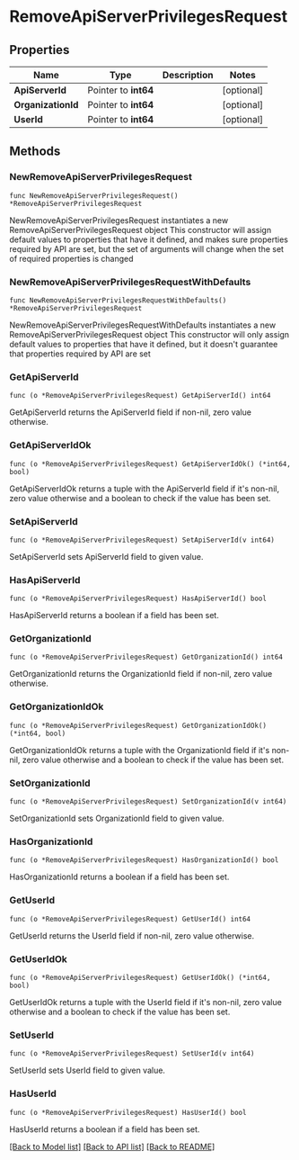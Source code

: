 # RemoveApiServerPrivilegesRequest

## Properties

Name | Type | Description | Notes
------------ | ------------- | ------------- | -------------
**ApiServerId** | Pointer to **int64** |  | [optional] 
**OrganizationId** | Pointer to **int64** |  | [optional] 
**UserId** | Pointer to **int64** |  | [optional] 

## Methods

### NewRemoveApiServerPrivilegesRequest

`func NewRemoveApiServerPrivilegesRequest() *RemoveApiServerPrivilegesRequest`

NewRemoveApiServerPrivilegesRequest instantiates a new RemoveApiServerPrivilegesRequest object
This constructor will assign default values to properties that have it defined,
and makes sure properties required by API are set, but the set of arguments
will change when the set of required properties is changed

### NewRemoveApiServerPrivilegesRequestWithDefaults

`func NewRemoveApiServerPrivilegesRequestWithDefaults() *RemoveApiServerPrivilegesRequest`

NewRemoveApiServerPrivilegesRequestWithDefaults instantiates a new RemoveApiServerPrivilegesRequest object
This constructor will only assign default values to properties that have it defined,
but it doesn't guarantee that properties required by API are set

### GetApiServerId

`func (o *RemoveApiServerPrivilegesRequest) GetApiServerId() int64`

GetApiServerId returns the ApiServerId field if non-nil, zero value otherwise.

### GetApiServerIdOk

`func (o *RemoveApiServerPrivilegesRequest) GetApiServerIdOk() (*int64, bool)`

GetApiServerIdOk returns a tuple with the ApiServerId field if it's non-nil, zero value otherwise
and a boolean to check if the value has been set.

### SetApiServerId

`func (o *RemoveApiServerPrivilegesRequest) SetApiServerId(v int64)`

SetApiServerId sets ApiServerId field to given value.

### HasApiServerId

`func (o *RemoveApiServerPrivilegesRequest) HasApiServerId() bool`

HasApiServerId returns a boolean if a field has been set.

### GetOrganizationId

`func (o *RemoveApiServerPrivilegesRequest) GetOrganizationId() int64`

GetOrganizationId returns the OrganizationId field if non-nil, zero value otherwise.

### GetOrganizationIdOk

`func (o *RemoveApiServerPrivilegesRequest) GetOrganizationIdOk() (*int64, bool)`

GetOrganizationIdOk returns a tuple with the OrganizationId field if it's non-nil, zero value otherwise
and a boolean to check if the value has been set.

### SetOrganizationId

`func (o *RemoveApiServerPrivilegesRequest) SetOrganizationId(v int64)`

SetOrganizationId sets OrganizationId field to given value.

### HasOrganizationId

`func (o *RemoveApiServerPrivilegesRequest) HasOrganizationId() bool`

HasOrganizationId returns a boolean if a field has been set.

### GetUserId

`func (o *RemoveApiServerPrivilegesRequest) GetUserId() int64`

GetUserId returns the UserId field if non-nil, zero value otherwise.

### GetUserIdOk

`func (o *RemoveApiServerPrivilegesRequest) GetUserIdOk() (*int64, bool)`

GetUserIdOk returns a tuple with the UserId field if it's non-nil, zero value otherwise
and a boolean to check if the value has been set.

### SetUserId

`func (o *RemoveApiServerPrivilegesRequest) SetUserId(v int64)`

SetUserId sets UserId field to given value.

### HasUserId

`func (o *RemoveApiServerPrivilegesRequest) HasUserId() bool`

HasUserId returns a boolean if a field has been set.


[[Back to Model list]](../README.md#documentation-for-models) [[Back to API list]](../README.md#documentation-for-api-endpoints) [[Back to README]](../README.md)



